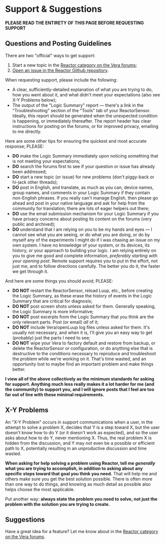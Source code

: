 # Support & Suggestions

**PLEASE READ THE ENTIRETY OF THIS PAGE BEFORE REQUESTING SUPPORT**

## Questions and Posting Guidelines

There are two "official" ways to get support:

1. Start a new topic in the [Reactor category on the Vera forums](https://community.getvera.com/c/plugins-amp-plugin-development/reactor);
2. [Open an issue in the Reactor Github repository](https://github.com/toggledbits/Reactor/issues).

When requesting support, please include the following:

* A clear, sufficiently-detailed explanation of what you are trying to do, how you went about it, and what didn't meet your expectations (also see X-Y Problems below);
* The output of the "Logic Summary" report &mdash; there's a link in the "Troubleshooting" section of the "Tools" tab of your ReactorSensor. Ideally, this report should be generated when the unexpected condition is happening, or immediately thereafter. The report header has clear instructions for posting on the forums, or for improved privacy, emailing to me directly.

Here are some other tips for ensuring the quickest and most accurate response; PLEASE:

* **DO** make the Logic Summary immediately upon noticing something that is not meeting your expectations;
* **DO** search the forums first to see if your question or issue has already been addressed;
* **DO** start a new topic (or issue) for new problems (don't piggy-back or hi-jack other threads);
* **DO** post in English, and translate, as much as you can, device names, group names, and comments in your Logic Summary if they contain non-English phrases. If you really can't manage English, then please go ahead and post in your native language and ask for help from the community for translation; there are lots of eager helpers out there;
* **DO** use the email submission mechanism for your Logic Summary if you have privacy concerns about posting its content on the forums (very public and archived);
* **DO** understand that I am relying on you to be my hands and eyes &mdash; I cannot see what you are seeing, or do what you are doing, or do by myself any of the experiments I might do if I was chasing an issue on my own system. I have no knowledge of your system, or its devices, its history, or your approach to building your logic. I am relying entirely on you to give me good and complete information, *preferably starting with your opening post*. Remote support requires you to put in the effort, not just me, and to follow directions carefully. The better you do it, the faster we get through it.

And here are some things you should avoid; PLEASE:

* **DO NOT** restart the ReactorSensor, reload Luup, etc., before creating the Logic Summary, as these erase the history of events in the Logic Summary that are critical for diagnosis;
* **DO NOT** post screen shots unless asked for them. Generally speaking, the Logic Summary is more informative;
* **DO NOT** post excerpts from the Logic Summary that you think are the only relevant parts. Post (or email) _all_ of it;
* **DO NOT** include Vera/openLuup log files unless asked for them. It's usually not necessary, and when it is, I'll give you an easy way to get (probably) just the parts I need to see;
* **DO NOT** wipe your Vera to factory default and restore from backup, or delete the ReactorSensor or configuration, or do anything else that is destructive to the conditions necessary to reproduce and troubleshoot the problem while we're working on it. That's time wasted, and an opportunity lost to maybe find an important problem and make things better.

**I view all of the above collectively as the minimum standards for asking for support. Anything much less really makes it a lot harder for me (and the community) to support you, and I will ignore posts that I feel are too far out of line with these minimal requirements.**

## X-Y Problems

An "X-Y Problem" occurs in support communications when a user, in the attempt to solve a problem X, decides that Y is a step toward X, but the user doesn't know how to do Y (or it doesn't work as expected), and so the user asks about how to do Y, never mentioning X. Thus, the real problem X is hidden from the discussion, and Y may not even be a possible or efficient path to X, potentially resulting in an unproductive discussion and time wasted.

**When asking for help solving a problem using Reactor, tell me _generally_ what you are trying to accomplish, in addition to asking about any specific steps toward that goal you think you need.** That will help me and others make sure you get the best solution possible. There is often more than one way to do things, and knowing as much detail as possible also helps choose the most applicable.

Put another way: **always state the problem you need to solve, not just the problem with the solution you are trying to create.**

## Suggestions

Have a great idea for a feature? Let me know about in the [Reactor category on the Vera forums](https://community.getvera.com/c/plugins-amp-plugin-development/reactor).